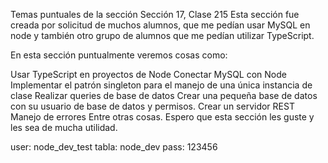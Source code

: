 Temas puntuales de la sección
Sección 17, Clase 215
Esta sección fue creada por solicitud de muchos alumnos, que me pedían usar MySQL en node y también otro grupo de alumnos que me pedían utilizar TypeScript.

En esta sección puntualmente veremos cosas como:

Usar TypeScript en proyectos de Node
Conectar MySQL con Node
Implementar el patrón singleton para el manejo de una única instancia de clase
Realizar queries de base de datos
Crear una pequeña base de datos con su usuario de base de datos y permisos.
Crear un servidor REST
Manejo de errores
Entre otras cosas.
Espero que esta sección les guste y les sea de mucha utilidad.

user: node_dev_test
tabla: node_dev
pass: 123456



